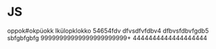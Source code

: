 # JS
oppok#okpüokk
lkülopklokko
54654fdv
dfvsdfvfdbv4
dfbvsfdbvfgdb5
sbfgbfgbfg
99999999999999999999999+
4444444444444444444
